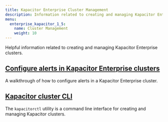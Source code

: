 ```yaml
---
title: Kapacitor Enterprise Cluster Management
description: Information related to creating and managing Kapacitor Enterprise clusters.
menu:
  enterprise_kapacitor_1_5:
    name: Cluster Management
    weight: 10
---
```


Helpful information related to creating and managing Kapacitor Enterprise clusters.

## [Configure alerts in Kapacitor Enterprise clusters](/enterprise_kapacitor/v1.5/guides/cluster-alerts/)
A walkthrough of how to configure alerts in a Kapacitor Enterprise cluster.

## [Kapacitor cluster CLI](/enterprise_kapacitor/v1.5/guides/kapacitorctl/)
The `kapacitorctl` utility is a command line interface for creating and managing Kapacitor clusters.
